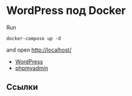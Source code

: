 # WordPress под Docker

Run

```
docker-compose up -d
```

and open <http://localhost/>

* [WordPress](http://127.0.0.1:8000/)
* [phpmyadmin](http://127.0.0.1:8181/)

## Ссылки
